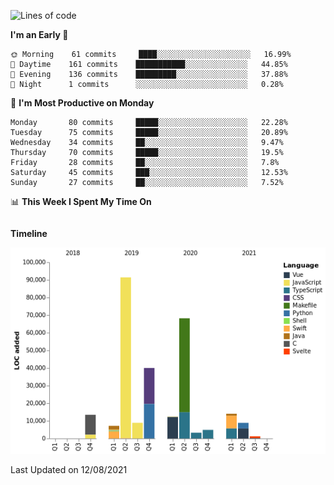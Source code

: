 <!--START_SECTION:waka-->
![Lines of code](https://img.shields.io/badge/From%20Hello%20World%20I%27ve%20Written-274200%20lines%20of%20code-blue)

**I'm an Early 🐤** 

```text
🌞 Morning    61 commits     ████░░░░░░░░░░░░░░░░░░░░░   16.99% 
🌆 Daytime    161 commits    ███████████░░░░░░░░░░░░░░   44.85% 
🌃 Evening    136 commits    █████████░░░░░░░░░░░░░░░░   37.88% 
🌙 Night      1 commits      ░░░░░░░░░░░░░░░░░░░░░░░░░   0.28%

```
📅 **I'm Most Productive on Monday** 

```text
Monday       80 commits     █████░░░░░░░░░░░░░░░░░░░░   22.28% 
Tuesday      75 commits     █████░░░░░░░░░░░░░░░░░░░░   20.89% 
Wednesday    34 commits     ██░░░░░░░░░░░░░░░░░░░░░░░   9.47% 
Thursday     70 commits     █████░░░░░░░░░░░░░░░░░░░░   19.5% 
Friday       28 commits     ██░░░░░░░░░░░░░░░░░░░░░░░   7.8% 
Saturday     45 commits     ███░░░░░░░░░░░░░░░░░░░░░░   12.53% 
Sunday       27 commits     ██░░░░░░░░░░░░░░░░░░░░░░░   7.52%

```


📊 **This Week I Spent My Time On** 

```text
```

**Timeline**

![Chart not found](https://raw.githubusercontent.com/johann-lr/johann-lr/master/charts/bar_graph.png) 


 Last Updated on 12/08/2021
<!--END_SECTION:waka-->
